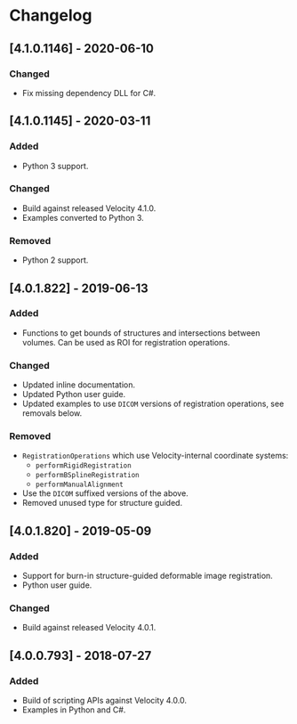 # Changelog

## [4.1.0.1146] - 2020-06-10
### Changed
- Fix missing dependency DLL for C#.

## [4.1.0.1145] - 2020-03-11
### Added
- Python 3 support.

### Changed
- Build against released Velocity 4.1.0.
- Examples converted to Python 3.

### Removed
- Python 2 support.

## [4.0.1.822] - 2019-06-13
### Added
- Functions to get bounds of structures and intersections between volumes.  Can be used as ROI for registration operations.

### Changed
- Updated inline documentation.
- Updated Python user guide.
- Updated examples to use `DICOM` versions of registration operations, see removals below.

### Removed
- `RegistrationOperations` which use Velocity-internal coordinate systems:
  - `performRigidRegistration`
  - `performBSplineRegistration`
  - `performManualAlignment`
- Use the `DICOM` suffixed versions of the above.
- Removed unused type for structure guided.

 
## [4.0.1.820] - 2019-05-09
### Added
- Support for burn-in structure-guided deformable image registration.
- Python user guide.

### Changed
- Build against released Velocity 4.0.1.


## [4.0.0.793] - 2018-07-27
### Added
- Build of scripting APIs against Velocity 4.0.0.
- Examples in Python and C#. 
